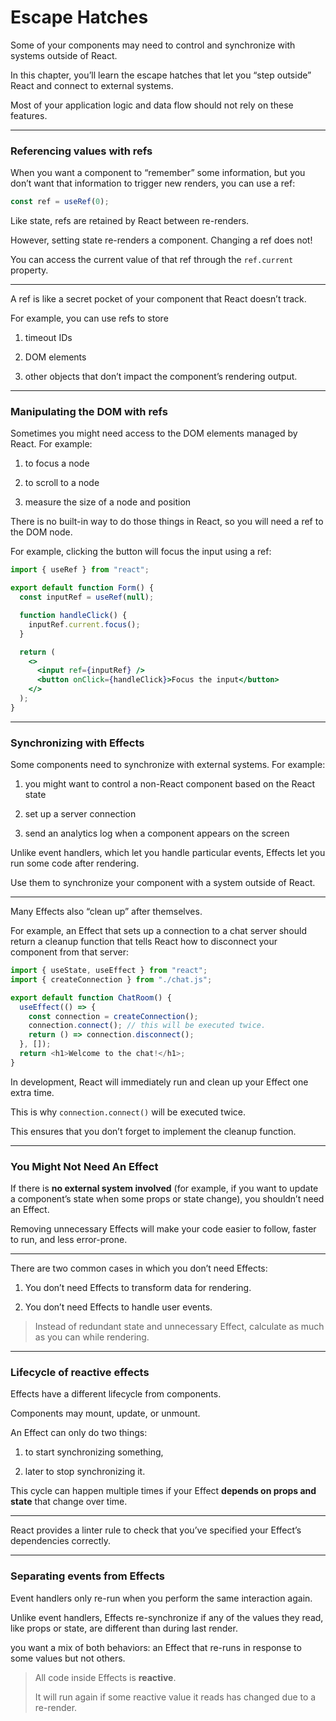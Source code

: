 # Escape Hatches

Some of your components may need to control and synchronize with systems outside of React.

In this chapter, you’ll learn the escape hatches that let you “step outside” React and connect to external systems.

Most of your application logic and data flow should not rely on these features.

---

### Referencing values with refs

When you want a component to “remember” some information, but you don’t want that information to trigger new renders, you can use a ref:

```js
const ref = useRef(0);
```

Like state, refs are retained by React between re-renders.

However, setting state re-renders a component. Changing a ref does not!

You can access the current value of that ref through the `ref.current` property.

---

A ref is like a secret pocket of your component that React doesn’t track.

For example, you can use refs to store

1. timeout IDs

2. DOM elements

3. other objects that don’t impact the component’s rendering output.

---

### Manipulating the DOM with refs

Sometimes you might need access to the DOM elements managed by React. For example:

1. to focus a node

2. to scroll to a node

3. measure the size of a node and position

There is no built-in way to do those things in React, so you will need a ref to the DOM node.

For example, clicking the button will focus the input using a ref:

```jsx
import { useRef } from "react";

export default function Form() {
  const inputRef = useRef(null);

  function handleClick() {
    inputRef.current.focus();
  }

  return (
    <>
      <input ref={inputRef} />
      <button onClick={handleClick}>Focus the input</button>
    </>
  );
}
```

---

### Synchronizing with Effects

Some components need to synchronize with external systems. For example:

1. you might want to control a non-React component based on the React state

2. set up a server connection

3. send an analytics log when a component appears on the screen

Unlike event handlers, which let you handle particular events, Effects let you run some code after rendering.

Use them to synchronize your component with a system outside of React.

---

Many Effects also “clean up” after themselves.

For example, an Effect that sets up a connection to a chat server should return a cleanup function that tells React how to disconnect your component from that server:

```js
import { useState, useEffect } from "react";
import { createConnection } from "./chat.js";

export default function ChatRoom() {
  useEffect(() => {
    const connection = createConnection();
    connection.connect(); // this will be executed twice.
    return () => connection.disconnect();
  }, []);
  return <h1>Welcome to the chat!</h1>;
}
```

In development, React will immediately run and clean up your Effect one extra time.

This is why `connection.connect()` will be executed twice.

This ensures that you don’t forget to implement the cleanup function.

---

### You Might Not Need An Effect

If there is **no external system involved** (for example, if you want to update a component’s state when some props or state change), you shouldn’t need an Effect.

Removing unnecessary Effects will make your code easier to follow, faster to run, and less error-prone.

---

There are two common cases in which you don’t need Effects:

1. You don’t need Effects to transform data for rendering.

2. You don’t need Effects to handle user events.

> Instead of redundant state and unnecessary Effect, calculate as much as you can while rendering.

---

### Lifecycle of reactive effects

Effects have a different lifecycle from components.

Components may mount, update, or unmount.

An Effect can only do two things:

1. to start synchronizing something,

2. later to stop synchronizing it.

This cycle can happen multiple times if your Effect **depends on props and state** that change over time.

---

React provides a linter rule to check that you’ve specified your Effect’s dependencies correctly.

---

### Separating events from Effects

Event handlers only re-run when you perform the same interaction again.

Unlike event handlers, Effects re-synchronize if any of the values they read, like props or state, are different than during last render.

you want a mix of both behaviors: an Effect that re-runs in response to some values but not others.

> All code inside Effects is **reactive**.
> 
> It will run again if some reactive value it reads has changed due to a re-render.

